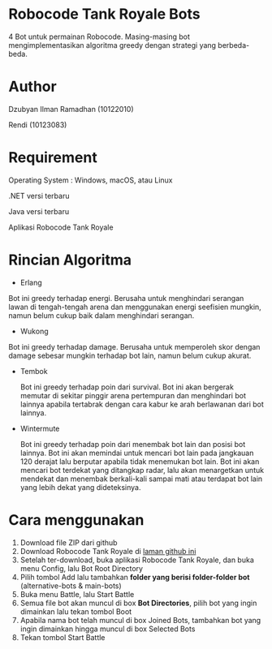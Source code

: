 # Robocode Tank Royale Bots

4 Bot untuk permainan Robocode. Masing-masing bot mengimplementasikan algoritma greedy dengan strategi yang berbeda-beda.

# Author

Dzubyan Ilman Ramadhan (10122010)

Rendi (10123083)

# Requirement

Operating System : Windows, macOS, atau Linux

.NET versi terbaru

Java versi terbaru

Aplikasi Robocode Tank Royale

# Rincian Algoritma

* Erlang
  
Bot ini greedy terhadap energi. Berusaha untuk menghindari serangan lawan di tengah-tengah arena dan menggunakan energi seefisien mungkin, namun belum cukup baik dalam menghindari serangan.
* Wukong
  
Bot ini greedy terhadap damage. Berusaha untuk memperoleh skor dengan damage sebesar mungkin terhadap bot lain, namun belum cukup akurat.
* Tembok

  Bot ini greedy terhadap poin dari survival. Bot ini akan bergerak memutar di sekitar pinggir arena pertempuran dan menghindari bot lainnya apabila tertabrak dengan cara kabur ke arah berlawanan dari bot lainnya.
  
* Wintermute

  Bot ini greedy terhadap poin dari menembak bot lain dan posisi bot lainnya. Bot ini akan memindai untuk mencari bot lain pada jangkauan 120 derajat lalu berputar apabila tidak menemukan bot lain. Bot ini akan mencari bot terdekat yang ditangkap radar, lalu akan menargetkan untuk mendekat dan menembak berkali-kali sampai mati atau terdapat bot lain yang lebih dekat yang dideteksinya.

# Cara menggunakan 
1. Download file ZIP dari github
2. Download Robocode Tank Royale di [laman github ini](https://github.com/robocode-dev/tank-royale)
3. Setelah ter-download, buka aplikasi Robocode Tank Royale, dan buka menu Config, lalu Bot Root Directory
4. Pilih tombol Add lalu tambahkan **folder yang berisi folder-folder bot** (alternative-bots & main-bots)
5. Buka menu Battle, lalu Start Battle
6. Semua file bot akan muncul di box **Bot Directories**, pilih bot yang ingin dimainkan lalu tekan tombol Boot
7. Apabila nama bot telah muncul di box Joined Bots, tambahkan bot yang ingin dimainkan hingga muncul di box Selected Bots
8. Tekan tombol Start Battle
